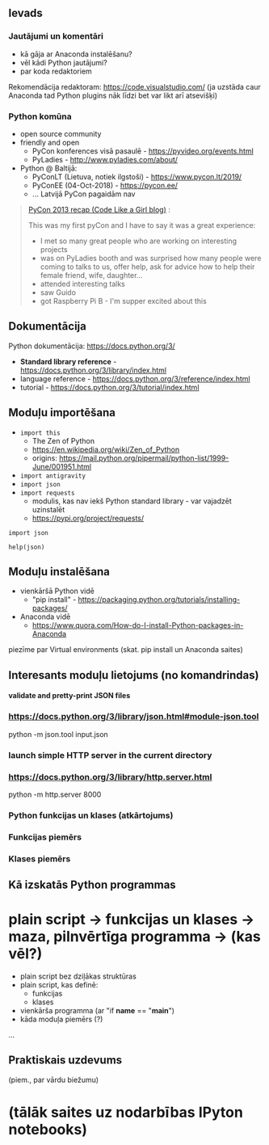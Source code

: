 ## Ievads

### Jautājumi un komentāri

  - kā gāja ar Anaconda instalēšanu?
  - vēl kādi Python jautājumi?
  - par koda redaktoriem
  
  Rekomendācija redaktoram: https://code.visualstudio.com/
  (ja uzstāda caur Anaconda tad Python plugins nāk līdzi bet var likt arī atsevišķi)

### Python komūna 

  - open source community
  - friendly and open
    - PyCon konferences visā pasaulē - https://pyvideo.org/events.html
    - PyLadies - http://www.pyladies.com/about/
  - Python @ Baltijā:
    - PyConLT (Lietuva, notiek ilgstoši) - https://www.pycon.lt/2019/
    - PyConEE (04-Oct-2018) - https://pycon.ee/
    - ... Latvijā PyCon pagaidām nav 

> [PyCon 2013 recap (Code Like a Girl blog)](http://melitamihaljevic.blogspot.com/2013/03/pycon-2013-recap.html) :
> 
> This was my first pyCon and I have to say it was a great experience:
> 
> * I met so many great people who are working on interesting projects
> * was on PyLadies booth and was surprised how many people were coming to talks to us, offer help, ask for advice how to help their female friend, wife, daughter...
> * attended interesting talks
> * saw Guido
> * got Raspberry Pi B - I'm supper excited about this

## Dokumentācija

Python dokumentācija:
https://docs.python.org/3/

- **Standard library reference** - https://docs.python.org/3/library/index.html
- language reference - https://docs.python.org/3/reference/index.html
- tutorial - https://docs.python.org/3/tutorial/index.html

## Moduļu importēšana

- `import this`
  - The Zen of Python
  - https://en.wikipedia.org/wiki/Zen_of_Python
  - origins: https://mail.python.org/pipermail/python-list/1999-June/001951.html
- `import antigravity`
- `import json`
- `import requests`
  - modulis, kas nav iekš Python standard library - var vajadzēt uzinstalēt
  - https://pypi.org/project/requests/

```
import json

help(json)
```

## Moduļu instalēšana

- vienkāršā Python vidē
  - "pip install" - https://packaging.python.org/tutorials/installing-packages/ 
- Anaconda vidē 
  - https://www.quora.com/How-do-I-install-Python-packages-in-Anaconda

piezīme par Virtual environments (skat. pip install un Anaconda saites)

## Interesants moduļu lietojums (no komandrindas)

#### validate and pretty-print JSON files
###    https://docs.python.org/3/library/json.html#module-json.tool
python -m json.tool input.json

### launch simple HTTP server in the current directory
###    https://docs.python.org/3/library/http.server.html
python -m http.server 8000



### Python funkcijas un klases (atkārtojums)

### Funkcijas piemērs

### Klases piemērs



## Kā izskatās Python programmas

# plain script -> funkcijas un klases -> maza, pilnvērtīga programma -> (kas vēl?)

- plain script bez dziļākas struktūras
- plain script, kas definē:
  - funkcijas
  - klases
- vienkārša programma (ar "if __name__ == "__main__")
- kāda moduļa piemērs (?)



...


## Praktiskais uzdevums

(piem., par vārdu biežumu)


# (tālāk saites uz nodarbības IPyton notebooks)
